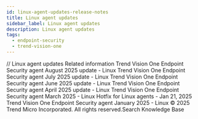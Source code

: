 ```yaml
---
id: linux-agent-updates-release-notes
title: Linux agent updates
sidebar_label: Linux agent updates
description: Linux agent updates
tags:
  - endpoint-security
  - trend-vision-one
---
```


/*<![CDATA[*/ $('#title').html($('meta[name=map-description]').attr('content')); /*]]>*/ Linux agent updates Related information Trend Vision One Endpoint Security agent August 2025 update - Linux Trend Vision One Endpoint Security agent July 2025 update - Linux Trend Vision One Endpoint Security agent June 2025 update - Linux Trend Vision One Endpoint Security agent April 2025 update - Linux Trend Vision One Endpoint Security agent March 2025 - Linux Hotfix for Linux agents - Jan 21, 2025 Trend Vision One Endpoint Security agent January 2025 - Linux © 2025 Trend Micro Incorporated. All rights reserved.Search Knowledge Base
